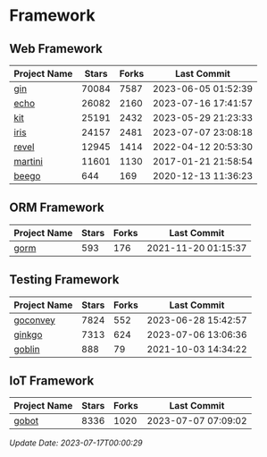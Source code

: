 # Framework

## Web Framework
| Project Name | Stars | Forks | Last Commit |
| ------------ | ----- | ----- | ----------- |
| [gin](https://github.com/gin-gonic/gin) | 70084 | 7587 | 2023-06-05 01:52:39 |
| [echo](https://github.com/labstack/echo) | 26082 | 2160 | 2023-07-16 17:41:57 |
| [kit](https://github.com/go-kit/kit) | 25191 | 2432 | 2023-05-29 21:23:33 |
| [iris](https://github.com/kataras/iris) | 24157 | 2481 | 2023-07-07 23:08:18 |
| [revel](https://github.com/revel/revel) | 12945 | 1414 | 2022-04-12 20:53:30 |
| [martini](https://github.com/go-martini/martini) | 11601 | 1130 | 2017-01-21 21:58:54 |
| [beego](https://github.com/astaxie/beego) | 644 | 169 | 2020-12-13 11:36:23 |

## ORM Framework
| Project Name | Stars | Forks | Last Commit |
| ------------ | ----- | ----- | ----------- |
| [gorm](https://github.com/jinzhu/gorm) | 593 | 176 | 2021-11-20 01:15:37 |

## Testing Framework
| Project Name | Stars | Forks | Last Commit |
| ------------ | ----- | ----- | ----------- |
| [goconvey](https://github.com/smartystreets/goconvey) | 7824 | 552 | 2023-06-28 15:42:57 |
| [ginkgo](https://github.com/onsi/ginkgo) | 7313 | 624 | 2023-07-06 13:06:36 |
| [goblin](https://github.com/franela/goblin) | 888 | 79 | 2021-10-03 14:34:22 |

## IoT Framework
| Project Name | Stars | Forks | Last Commit |
| ------------ | ----- | ----- | ----------- |
| [gobot](https://github.com/hybridgroup/gobot) | 8336 | 1020 | 2023-07-07 07:09:02 |

*Update Date: 2023-07-17T00:00:29*